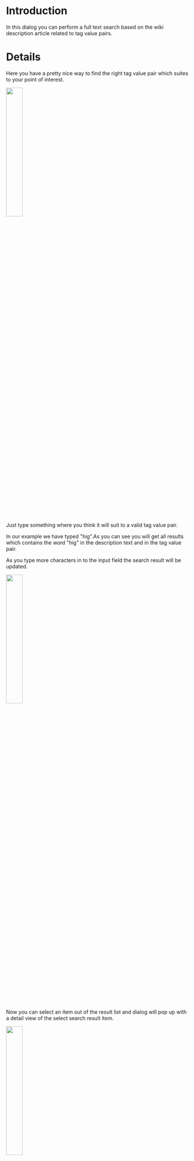 Introduction
============

In this dialog you can perform a full text search based on the wiki
description article related to tag value pairs.

Details
=======

Here you have a pretty nice way to find the right tag value pair which
suites to your point of interest.

<img src="http://swp-dv-ws2010-osm-1.googlecode.com/svn/wiki/img/manual_search_status.png" height="30%" width="30%"/>

Just type something where you think it will suit to a valid tag value
pair.

In our example we have typed "hig".As you can see you will get all
results which contains the word "hig" in the description text and in the
tag value pair.

As you type more characters in to the input field the search result will
be updated.

<img src="http://swp-dv-ws2010-osm-1.googlecode.com/svn/wiki/img/manual_search_status_list.png" height="30%" width="30%"/>

Now you can select an item out of the result list and dialog will pop up
with a detail view of the select search result item.

<img src="http://swp-dv-ws2010-osm-1.googlecode.com/svn/wiki/img/manual_search_status_metainformation.png" height="30%" width="30%"/>

If you want to use the item as a tag value pair just press the apply
button and the tag value will be set in to the previous dialog.
